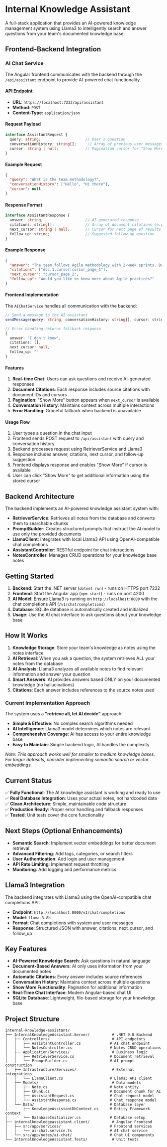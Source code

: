 # Internal Knowledge Assistant

A full-stack application that provides an AI-powered knowledge management system using Llama3 to intelligently search and answer questions from your team's documented knowledge base.

## Frontend-Backend Integration

### AI Chat Service

The Angular frontend communicates with the backend through the `/api/assistant` endpoint to provide AI-powered chat functionality.

#### API Endpoint
- **URL**: `https://localhost:7232/api/assistant`
- **Method**: `POST`
- **Content-Type**: `application/json`

#### Request Payload
```typescript
interface AssistantRequest {
  query: string;                    // User's question
  conversationHistory: string[];     // Array of previous user messages
  cursor: string | null;            // Pagination cursor for "Show More" functionality
}
```

#### Example Request
```json
{
  "query": "What is the team methodology?",
  "conversationHistory": ["Hello", "Hi there"],
  "cursor": null
}
```

#### Response Format
```typescript
interface AssistantResponse {
  answer: string;                   // AI-generated response
  citations: string[];              // Array of document citations (e.g., ["doc:1,cursor:abc123"])
  next_cursor: string | null;       // Cursor for next page of results
  follow_up: string;                // Suggested follow-up question
}
```

#### Example Response
```json
{
  "answer": "The team follows Agile methodology with 2-week sprints. Daily standups are held at 9:00 AM.",
  "citations": ["doc:1,cursor:cursor_page_1"],
  "next_cursor": "cursor_page_2",
  "follow_up": "Would you like to know more about Agile practices?"
}
```

#### Frontend Implementation

The `AIChatService` handles all communication with the backend:

```typescript
// Send a message to the AI assistant
sendMessage(query: string, conversationHistory: string[], cursor: string | null): Observable<AssistantResponse>

// Error handling returns fallback response
{
  answer: "I don't know",
  citations: [],
  next_cursor: null,
  follow_up: ""
}
```

#### Features

1. **Real-time Chat**: Users can ask questions and receive AI-generated responses
2. **Document Citations**: Each response includes source citations with document IDs and cursors
3. **Pagination**: "Show More" button appears when `next_cursor` is available
4. **Conversation History**: Maintains context across multiple interactions
5. **Error Handling**: Graceful fallback when backend is unavailable

#### Usage Flow

1. User types a question in the chat input
2. Frontend sends POST request to `/api/assistant` with query and conversation history
3. Backend processes request using RetrieverService and Llama3
4. Response includes answer, citations, next cursor, and follow-up suggestion
5. Frontend displays response and enables "Show More" if cursor is available
6. User can click "Show More" to get additional information using the stored cursor

## Backend Architecture

The backend implements an AI-powered knowledge assistant system with:

- **RetrieverService**: Retrieves all notes from the database and converts them to searchable chunks
- **PromptBuilder**: Creates structured prompts that instruct the AI model to use only the provided documents
- **LlamaClient**: Integrates with local Llama3 API using OpenAI-compatible chat completions
- **AssistantController**: RESTful endpoint for chat interactions
- **NotesController**: Manages CRUD operations for your knowledge base notes

## Getting Started

1. **Backend**: Start the .NET server (`dotnet run`) - runs on HTTPS port 7232
2. **Frontend**: Start the Angular app (`npm start`) - runs on port 4200
3. **AI Model**: Ensure Llama3 is running on `http://localhost:8000` with the chat completions API (`/v1/chat/completions`)
4. **Database**: SQLite database is automatically created and initialized
5. **Usage**: Use the AI chat interface to ask questions about your knowledge base

## How It Works

1. **Knowledge Storage**: Store your team's knowledge as notes using the notes interface
2. **AI Retrieval**: When you ask a question, the system retrieves ALL your notes from the database
3. **AI Analysis**: Llama3 analyzes all available notes to find relevant information and answer your question
4. **Smart Answers**: AI provides answers based ONLY on your documented knowledge (no hallucinations)
5. **Citations**: Each answer includes references to the source notes used

### Current Implementation Approach

The system uses a **"retrieve all, let AI decide"** approach:
- **Simple & Effective**: No complex search algorithms needed
- **AI Intelligence**: Llama3 model determines which notes are relevant
- **Comprehensive Coverage**: AI has access to your entire knowledge base
- **Easy to Maintain**: Simple backend logic, AI handles the complexity

*Note: This approach works well for smaller to medium knowledge bases. For larger datasets, consider implementing semantic search or vector embeddings.*

## Current Status

✅ **Fully Functional**: The AI knowledge assistant is working and ready to use  
✅ **Real Database Integration**: Uses your actual notes, not hardcoded data  
✅ **Clean Architecture**: Simple, maintainable code structure  
✅ **Production Ready**: Proper error handling and fallback responses  
✅ **Tested**: Unit tests cover the core functionality  

## Next Steps (Optional Enhancements)

- **Semantic Search**: Implement vector embeddings for better document retrieval
- **Advanced Filtering**: Add tags, categories, or search filters
- **User Authentication**: Add login and user management
- **API Rate Limiting**: Implement request throttling
- **Monitoring**: Add logging and performance metrics

## Llama3 Integration

The backend integrates with Llama3 using the OpenAI-compatible chat completions API:

- **Endpoint**: `http://localhost:8000/v1/chat/completions`
- **Model**: `llama-3-8b`
- **Format**: Chat completions with system and user messages
- **Response**: Structured JSON with answer, citations, next_cursor, and follow_up

## Key Features

- **AI-Powered Knowledge Search**: Ask questions in natural language
- **Document-Based Answers**: AI only uses information from your documented notes
- **Automatic Citations**: Every answer includes source references
- **Conversation History**: Maintains context across multiple questions
- **Show More Functionality**: Pagination for additional information
- **Real-Time Chat Interface**: Modern Angular-based chat UI
- **SQLite Database**: Lightweight, file-based storage for your knowledge base

## Project Structure

```
internal-knowledge-assistant/
├── InternalKnowledgeAssistant.Server/          # .NET 9.0 Backend
│   ├── Controllers/                            # API endpoints
│   │   ├── AssistantController.cs             # AI chat endpoint
│   │   └── NotesController.cs                 # Notes CRUD operations
│   ├── Application/Services/                   # Business logic
│   │   ├── RetrieverService.cs                # Document retrieval
│   │   └── PromptBuilder.cs                   # AI prompt construction
│   ├── Infrastructure/Services/                # External integrations
│   │   └── LlamaClient.cs                     # Llama3 API client
│   ├── Models/                                 # Data models
│   │   ├── Note.cs                            # Note entity
│   │   ├── Chunk.cs                           # Document chunk for AI
│   │   ├── AssistantRequest.cs                # Chat request model
│   │   └── AssistantResponse.cs               # Chat response model
│   └── Data/                                  # Database layer
│       ├── KnowledgeAssistantDbContext.cs     # Entity Framework context
│       └── DatabaseInitializer.cs             # Database setup
├── internalknowledgeassistant.client/          # Angular Frontend
│   ├── src/app/services/                      # Frontend services
│   │   └── ai-chat.service.ts                 # AI chat service
│   └── src/app/notes/ai-chat/                 # Chat UI components
└── InternalKnowledgeAssistant.Tests/           # Unit tests
```
